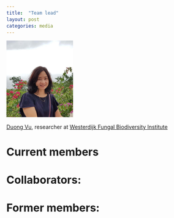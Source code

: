 ```yaml
---
title:  "Team lead"
layout: post
categories: media
---
```


<img src="https://github.com/MycoAI/MycoAI.github.io/blob/master/photos/portrait_DuongVu.jpg" alt="" height="200" id="DuongVu"/>

[Duong Vu](https://github.com/vuthuyduong), researcher at [Westerdijk Fungal Biodiversity Institute](https://wi.knaw.nl/)


# Current members

# Collaborators:


# Former members:


